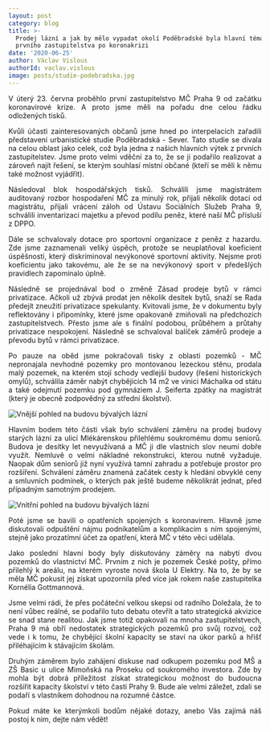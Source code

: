 ```yaml
---
layout: post
category: blog
title: >-
  Prodej lázní a jak by mělo vypadat okolí Poděbradské byla hlavní témata
  prvního zastupitelstva po koronakrizi
date: '2020-06-25'
author: Václav Vislous
authorId: vaclav.vislous
image: posts/studie-podebradska.jpg
---
```

<p style='text-align: justify;'>V úterý 23. června proběhlo první zastupitelstvo MČ Praha 9 od začátku koronavirové krize. A proto jsme měli na pořadu dne celou řádku odložených tisků.</p>

<p style='text-align: justify;'>Kvůli účasti zainteresovaných občanů jsme hned po interpelacích zařadili představení urbanistické studie Poděbradská - Sever. Tato studie se dívala na celou oblast jako celek, což byla jedna z našich hlavních výtek z prvních zastupitelstev. Jsme proto velmi vděční za to, že se ji podařilo realizovat a zároveň najít řešení, se kterým souhlasí místní občané (kteří se měli k němu také možnost vyjádřit).</p>

<p style='text-align: justify;'>Následoval blok hospodářských tisků. Schválili jsme magistrátem auditovaný rozbor hospodaření MČ za minulý rok, přijali několik dotací od magistrátu, přijali vrácení záloh od Ústavu Sociálních Služeb Praha 9, schválili inventarizaci majetku a převod podílu peněz, které naší MČ přísluší z DPPO. </p>

<p style='text-align: justify;'>Dále se schvalovaly dotace pro sportovní organizace z peněz z hazardu. Zde jsme zaznamenali veliký úspěch, protože se neuplatňoval koeficient úspěšnosti, který diskriminoval nevýkonové sportovní aktivity. Nejsme proti koeficientu jako takovému, ale že se na nevýkonový sport v předešlých pravidlech zapomínalo úplně. </p>

<p style='text-align: justify;'>Následně se projednával bod o změně Zásad prodeje bytů v rámci privatizace. Ačkoli už zbývá prodat jen několik desítek bytů, snaží se Rada předejít zneužití privatizace spekulanty. Kvitovali jsme, že v dokumentu byly reflektovány i připomínky, které jsme opakovaně zmiňovali na předchozích zastupitelstvech. Přesto jsme ale s finální podobou, průběhem a průtahy privatizace nespokojení. Následně se schvaloval balíček záměrů prodeje a převodu bytů v rámci privatizace.</p>

<p style='text-align: justify;'>Po pauze na oběd jsme pokračovali tisky z oblasti pozemků - MČ nepronajala nevhodné pozemky pro montovanou lezeckou stěnu, prodala malý pozemek, na kterém stojí schody vedlejší budovy (řešení historických omylů), schválila záměr nabýt chybějících 14 m2 ve vinici Máchalka od státu a také odejmutí pozemku pod gymnáziem J. Seiferta zpátky na magistrát (který je obecně zodpovědný za střední školství). </p>

<img src="https://praha9.pirati.cz/assets/img/posts/lazne01.jpg" alt="Vnější pohled na budovu bývalých lázní"/>

<p style='text-align: justify;'>Hlavním bodem této části však bylo schválení záměru na prodej budovy starých lázní za ulicí Mlékárenskou přilehlému soukromému domu seniorů. Budova je desítky let nevyužívaná a MČ ji dle vlastních slov neumí dobře využít. Nemluvě o velmi nákladné rekonstrukci, kterou nutně vyžaduje. Naopak dům seniorů již nyní využívá tamní zahradu a potřebuje prostor pro rozšíření. Schválení záměru znamená začátek cesty k hledání obvyklé ceny a smluvních podmínek, o kterých pak ještě budeme několikrát jednat, před případným samotným prodejem.</p>

<img src="https://praha9.pirati.cz/assets/img/posts/lazne02.jpg" alt="Vnitřní pohled na budovu bývalých lázní"/>

<p style='text-align: justify;'>Poté jsme se bavili o opatřeních spojených s koronavirem. Hlavně jsme diskutovali odpuštění nájmu podnikatelům a komplikacím s ním spojenými, stejně jako prozatímní účet za opatření, která MČ v této věci udělala.</p>

<p style='text-align: justify;'>Jako poslední hlavní body byly diskutovány záměry na nabytí dvou pozemků do vlastnictví MČ. Prvním z nich je pozemek České pošty, přímo přilehlý k areálu, na kterém vyroste nová škola U Elektry. Na to, že by se měla MČ pokusit jej získat upozornila před více jak rokem naše zastupitelka Kornélia Gottmannová. </p>

<p style='text-align: justify;'>Jsme velmi rádi, že přes počáteční velkou skepsi od radního Doležala, že to není vůbec reálné, se podařilo tuto debatu otevřít a tato strategická akvizice se snad stane realitou. Jak jsme totiž opakovali na mnoha zastupitelstvech, Praha 9 má obří nedostatek strategických pozemků pro svůj rozvoj, což vede i k tomu, že chybějící školní kapacity se staví na úkor parků a hřišť přiléhajícím k stávajícím školám. </p>

<p style='text-align: justify;'>Druhým záměrem bylo zahájení diskuse nad odkupem pozemku pod MŠ a ZŠ Basic u ulice Mimoňská na Proseku od soukromého investora. Zde by mohla být dobrá příležitost získat strategickou možnost do budoucna rozšířit kapacity školství v této časti Prahy 9. Bude ale velmi záležet, zdali se podaří s vlastníkem dohodnou na rozumné částce.</p>

<p style='text-align: justify;'>Pokud máte ke kterýmkoli bodům nějaké dotazy, anebo Vás zajímá náš postoj k nim, dejte nám vědět!</p>
